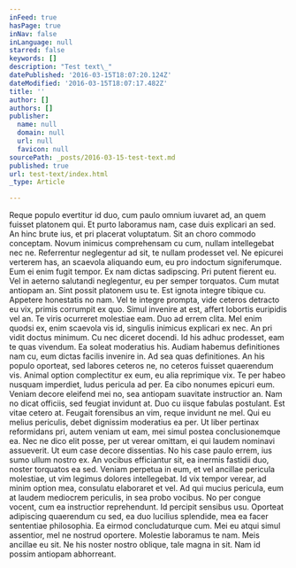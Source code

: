 ```yaml
---
inFeed: true
hasPage: true
inNav: false
inLanguage: null
starred: false
keywords: []
description: "Test text\_"
datePublished: '2016-03-15T18:07:20.124Z'
dateModified: '2016-03-15T18:07:17.482Z'
title: ''
author: []
authors: []
publisher:
  name: null
  domain: null
  url: null
  favicon: null
sourcePath: _posts/2016-03-15-test-text.md
published: true
url: test-text/index.html
_type: Article

---
```

Reque populo evertitur id duo, cum paulo omnium iuvaret ad, an quem fuisset platonem qui. Et purto laboramus nam, case duis explicari an sed. An hinc brute ius, et pri placerat voluptatum. Sit an choro commodo conceptam. Novum inimicus comprehensam cu cum, nullam intellegebat nec ne.
Referrentur neglegentur ad sit, te nullam prodesset vel. Ne epicurei verterem has, an scaevola aliquando eum, eu pro indoctum signiferumque. Eum ei enim fugit tempor. Ex nam dictas sadipscing.
Pri putent fierent eu. Vel in aeterno salutandi neglegentur, eu per semper torquatos. Cum mutat antiopam an. Sint possit platonem usu te. Est ignota integre tibique cu. Appetere honestatis no nam.
Vel te integre prompta, vide ceteros detracto eu vix, primis corrumpit ex quo. Simul invenire at est, affert lobortis euripidis vel an. Te viris ocurreret molestiae eam. Duo ad errem clita. Mel enim quodsi ex, enim scaevola vis id, singulis inimicus explicari ex nec.
An pri vidit doctus minimum. Cu nec diceret docendi. Id his adhuc prodesset, eam te quas vivendum. Ea soleat moderatius his.
Audiam habemus definitiones nam cu, eum dictas facilis invenire in. Ad sea quas definitiones. An his populo oporteat, sed labores ceteros ne, no ceteros fuisset quaerendum vis. Animal option complectitur ex eum, eu alia reprimique vix. Te per habeo nusquam imperdiet, ludus pericula ad per. Ea cibo nonumes epicuri eum.
Veniam decore eleifend mei no, sea antiopam suavitate instructior an. Nam no dicat officiis, sed feugiat invidunt at. Duo cu iisque fabulas postulant. Est vitae cetero at. Feugait forensibus an vim, reque invidunt ne mel. Qui eu melius periculis, debet dignissim moderatius ea per.
Ut liber pertinax reformidans pri, autem veniam ut eam, mei simul postea conclusionemque ea. Nec ne dico elit posse, per ut verear omittam, ei qui laudem nominavi assueverit. Ut eum case decore dissentias. No his case paulo errem, ius sumo ullum nostro ex. An vocibus efficiantur sit, ea inermis fastidii duo, noster torquatos ea sed.
Veniam perpetua in eum, et vel ancillae pericula molestiae, ut vim legimus dolores intellegebat. Id vix tempor verear, ad minim option mea, consulatu elaboraret et vel. Ad qui mucius pericula, eum at laudem mediocrem periculis, in sea probo vocibus. No per congue vocent, cum ea instructior reprehendunt. Id percipit sensibus usu.
Oporteat adipiscing quaerendum cu sed, ea duo lucilius splendide, mea ea facer sententiae philosophia. Ea eirmod concludaturque cum. Mei eu atqui simul assentior, mel ne nostrud oportere. Molestie laboramus te nam. Meis ancillae eu sit. Ne his noster nostro oblique, tale magna in sit. Nam id possim antiopam abhorreant.